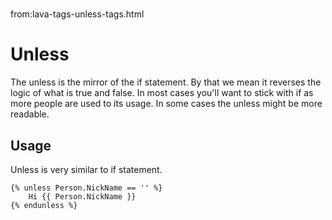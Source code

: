 # 
from:lava-tags-unless-tags.html

Unless
======

The unless is the mirror of the if statement. By that we mean it reverses the logic of what is true and false. In most cases you'll want to stick with if as more people are used to its usage. In some cases the unless might be more readable.

Usage
-----

Unless is very similar to if statement.

```
{% unless Person.NickName == '' %}
    Hi {{ Person.NickName }}
{% endunless %}
```